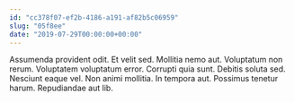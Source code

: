 ```yaml
---
id: "cc378f07-ef2b-4186-a191-af82b5c06959"
slug: "05f8ee"
date: "2019-07-29T00:00:00+00:00"
---
```


Assumenda provident odit. Et velit sed. Mollitia nemo aut. Voluptatum non rerum. Voluptatem voluptatum error. Corrupti quia sunt. Debitis soluta sed. Nesciunt eaque vel. Non animi mollitia. In tempora aut. Possimus tenetur harum. Repudiandae aut lib.
